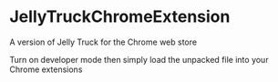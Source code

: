 # JellyTruckChromeExtension
A version of Jelly Truck for the Chrome web store

Turn on developer mode then simply load the unpacked file into your Chrome extensions
